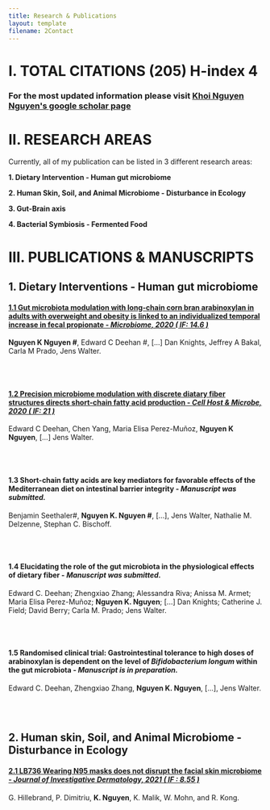 ```yaml
---
title: Research & Publications
layout: template
filename: 2Contact
--- 
```


# I. TOTAL CITATIONS (205) H-index 4 
### For the most updated information please visit [Khoi Nguyen Nguyen's google scholar page](https://scholar.google.com.vn/citations?view_op=list_works&hl=vi&hl=vi&user=7Xrudt0AAAAJ)

# II. RESEARCH AREAS
Currently, all of my publication can be listed in 3 different research areas: 

**1.  Dietary Intervention - Human gut microbiome**

**2.  Human Skin, Soil, and Animal Microbiome - Disturbance in Ecology**

**3.  Gut-Brain axis**

**4.  Bacterial Symbiosis - Fermented Food**


# III. PUBLICATIONS & MANUSCRIPTS

## 1. Dietary Interventions - Human gut microbiome

#### [1.1  Gut microbiota modulation with long-chain corn bran arabinoxylan in adults with overweight and obesity is linked to an individualized temporal increase in fecal propionate - *Microbiome, 2020 ( IF: 14.6 )*](https://microbiomejournal.biomedcentral.com/articles/10.1186/s40168-020-00887-w)
**Nguyen K Nguyen #**, Edward C Deehan #, [...] Dan Knights, Jeffrey A Bakal, Carla M Prado, Jens Walter.

<br /> <br />

#### [1.2  Precision microbiome modulation with discrete diatary fiber structures directs short-chain fatty acid production - *Cell Host & Microbe, 2020 ( IF: 21 )*](https://www.cell.com/cell-host-microbe/fulltext/S1931-3128(20)30045-7?_returnURL=https%3A%2F%2Flinkinghub.elsevier.com%2Fretrieve%2Fpii%2FS1931312820300457%3Fshowall%3Dtrue) 
Edward C Deehan, Chen Yang, Maria Elisa Perez-Muñoz, **Nguyen K Nguyen**, [...] Jens Walter.

<br /> <br />

#### 1.3   Short-chain fatty acids are key mediators for favorable effects of the Mediterranean diet on intestinal barrier integrity - *Manuscript was submitted.*
Benjamin Seethaler#, **Nguyen K. Nguyen #**, [...], Jens Walter, Nathalie M. Delzenne, Stephan C. Bischoff.

<br /> <br />

#### 1.4   Elucidating the role of the gut microbiota in the physiological effects of dietary fiber - *Manuscript was submitted.*
Edward C. Deehan; Zhengxiao Zhang; Alessandra Riva; Anissa M. Armet; Maria Elisa Perez-Muñoz; **Nguyen K. Nguyen**; [...] Dan Knights; Catherine J. Field; David Berry; Carla M. Prado; Jens Walter.

<br /> <br />

#### 1.5   Randomised clinical trial: Gastrointestinal tolerance to high doses of arabinoxylan is dependent on the level of *Bifidobacterium longum* within the gut microbiota - *Manuscript is in preparation.*
Edward C. Deehan, Zhengxiao Zhang, **Nguyen K. Nguyen**, [...], Jens Walter.

<br /> <br />

## 2. Human skin, Soil, and Animal Microbiome - Disturbance in Ecology
#### [2.1  LB736 Wearing N95 masks does not disrupt the facial skin microbiome - *Journal of Investigative Dermatology, 2021 ( IF : 8.55 )* ](https://www.jidonline.org/article/S0022-202X(21)01523-2/fulltext)
  G. Hillebrand, P. Dimitriu, **K. Nguyen**, K. Malik, W. Mohn, and R. Kong.













